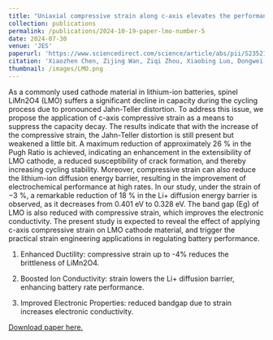 ```yaml
---
title: "Uniaxial compressive strain along c-axis elevates the performance of LiMn2O4 cathode in lithium-ion batteries"
collection: publications
permalink: /publications/2024-10-19-paper-lmo-number-5
date: 2024-07-30
venue: 'JES'
paperurl: 'https://www.sciencedirect.com/science/article/abs/pii/S2352152X2402084X'
citation: 'Xiaozhen Chen, Zijing Wan, Ziqi Zhou, Xiaobing Luo, Dongwei Xu, Uniaxial compressive strain along c-axis elevates the performance of LiMn2O4 cathode in lithium-ion batteries, Journal of Energy Storage, Volume 94, 2024, 112498, ISSN 2352-152X'
thumbnail: /images/LMO.png
---
```

As a commonly used cathode material in lithium-ion batteries, spinel LiMn2O4 (LMO) suffers a significant decline in capacity during the cycling process due to pronounced Jahn-Teller distortion. To address this issue, we propose the application of c-axis compressive strain as a means to suppress the capacity decay. The results indicate that with the increase of the compressive strain, the Jahn-Teller distortion is still present but weakened a little bit. A maximum reduction of approximately 26 % in the Pugh Ratio is achieved, indicating an enhancement in the extensibility of LMO cathode, a reduced susceptibility of crack formation, and thereby increasing cycling stability. Moreover, compressive strain can also reduce the lithium-ion diffusion energy barrier, resulting in the improvement of electrochemical performance at high rates. In our study, under the strain of −3 %, a remarkable reduction of 18 % in the Li+ diffusion energy barrier is observed, as it decreases from 0.401 eV to 0.328 eV. The band gap (Eg) of LMO is also reduced with compressive strain, which improves the electronic conductivity. The present study is expected to reveal the effect of applying c-axis compressive strain on LMO cathode material, and trigger the practical strain engineering applications in regulating battery performance. 

1) Enhanced Ductility: compressive strain up to -4% reduces the brittleness of LiMn2O4. 

2) Boosted Ion Conductivity: strain lowers the Li+ diffusion barrier, enhancing battery rate performance.

3) Improved Electronic Properties: reduced bandgap due to strain increases electronic conductivity.


[Download paper here.](https://www.sciencedirect.com/science/article/pii/S2352152X2402084X)

